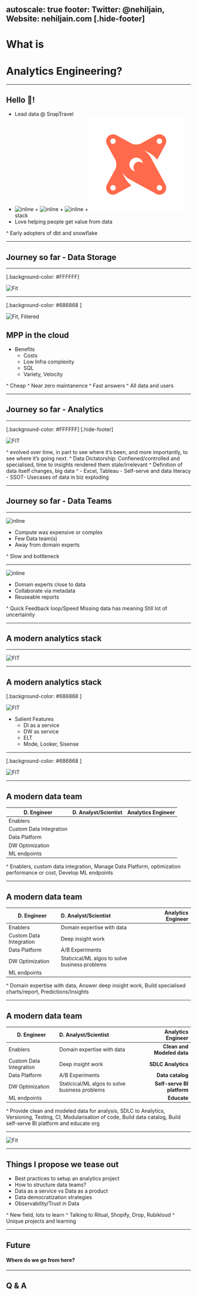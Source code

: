 autoscale: true
footer: Twitter: @nehiljain, Website: nehiljain.com
[.hide-footer]
---


# What is
# Analytics Engineering?

---

## Hello 👋!

- Lead data @ SnapTravel
- ![inline](https://nehiljain.com/images/stitch-icon.png) + ![inline](https://nehiljain.com/images/airflow-icon.png) + ![inline](https://surveymonkey-assets.s3.amazonaws.com/survey/280222649/324d7fd3-51ee-4548-91f7-a1dffbd9b555.png) + ![inline](https://raw.githubusercontent.com/PrefectHQ/prefect/master/docs/.vuepress/public/logos/dbt.png) stack
- Love helping people get value from data



^ Early adopters of dbt and snowflake

---
## Journey so far - Data Storage

---

[.background-color: #FFFFFF]

![Fit](https://nehiljain.com/images/journey-cdw-2.png)

---

[.background-color: #686868 ]

![Fit, Fiitered](https://nehiljain.com/images/journey-cdw-faded-3.png)

## MPP in the cloud

- Benefits
  - Costs
  - Low Infra complexity
  - SQL
  - Variety, Velocity


^ Cheap
^ Near zero maintanence
^ Fast answers
^ All data and users

---

## Journey so far - Analytics

---

[.background-color: #FFFFFF]
[.hide-footer]

![FIT](https://nehiljain.com/images/journey-analytics.png)


^ evolved over time, in part to see where it’s been, and more importantly, to see where it’s going next.
^ Data Dictatorship: Confiened/controlled and specialised, time to insights rendered them stale/irrelevant
^ Definition of data itself changes, big data
^ - Excel, Tableau - Self-serve and data literacy - SSOT- Usecases of data in biz exploding

---

## Journey so far - Data Teams

---

![inline](https://nehiljain.com/images/data-team-old.png)

- Compute was expensive or complex
- Few Data team(s)
- Away from domain experts

^ Slow and bottleneck

---

![inline](https://nehiljain.com/images/data-team-new.png)


- Domain experts close to data
- Collaborate via metadata
- Reuseable reports


^ Quick Feedback loop/Speed
Missing data has meaning
Still lot of uncertainity

---

## A modern analytics stack

---

![FIT](https://blog.getdbt.com/content/images/downloaded_images/What--exactly--is-dbt-/1-BogoeTTK1OXFU1hPfUyCFw.png)

---

## A modern analytics stack

[.background-color: #686868 ]

![FIT](https://nehiljain.com/images/modern-stack-faded-2.png)

- Salient Features
  - DI as a service
  - DW as service
  - ELT
  - Mode, Looker, Sisense

---

[.background-color: #686868 ]

![FIT](https://nehiljain.com/images/analytics-engineering-2.png)


---

## A modern data team

| D. Engineer | D. Analyst/Scientist  | Analytics Engineer |
-----------| :----------- | -----------: |
Enablers       |         |
Custom Data Integration       |     |
Data Platform       |      |
DW Optimization       |     |
ML endpoints       |         |


^ Enablers,
custom data integration,
Manage Data Platform,
optimization performance or cost,
Develop ML endpoints

---

## A modern data team

| D. Engineer | D. Analyst/Scientist  | Analytics Engineer |
-----------| :----------- | -----------: |
Enablers       |     Domain expertise with data    |
Custom Data Integration       |   Deep insight work    |
Data Platform       |     A/B Experiments   |
DW Optimization       |   Staticical/ML algos to solve business problems    |
ML endpoints       |         |

^ Domain expertise with data,
Answer deep insight work,
Build specialised charts/report,
Predictions/Insights

---


## A modern data team

| D. Engineer | D. Analyst/Scientist  | Analytics Engineer |
-----------| :----------- | -----------: |
Enablers       |     Domain expertise with data    |     **Clean and Modeled data**
Custom Data Integration       |   Deep insight work    |     **SDLC Analytics**
Data Platform       |     A/B Experiments   |     **Data catalog**
DW Optimization       |   Staticical/ML algos to solve business problems    |     **Self-serve BI platform**
ML endpoints       |         | **Educate**

^ Provide clean and modeled data for analysis,
SDLC to Analytics,
Versioning, Testing, CI, Modularisation of code,
Build data catalog,
Build self-serve BI platform and educate org

---

![Fit](https://nehiljain.com/images/analytics-engineer-postings.gif)

---

## Things I propose we tease out

- Best practices to setup an analytics project
- How to structure data teams?
- Data as a service vs Data as a product
- Data democratization strategies
- Observability/Trust in Data


^ New field, lots to learn
^ Talking to Ritual, Shopify, Drop, Rubikloud
^ Unique projects and learning

---

## Future

#### Where do we go from here?

---

## Q & A
